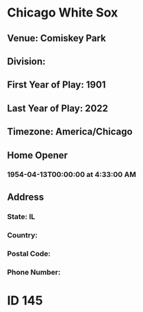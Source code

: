 # Chicago White Sox
## Venue: Comiskey Park
## Division: 
## First Year of Play: 1901
## Last Year of Play: 2022
## Timezone: America/Chicago
## Home Opener
### 1954-04-13T00:00:00 at 4:33:00 AM
## Address
### 
### State: IL
### Country: 
### Postal Code: 
### Phone Number: 
# ID 145